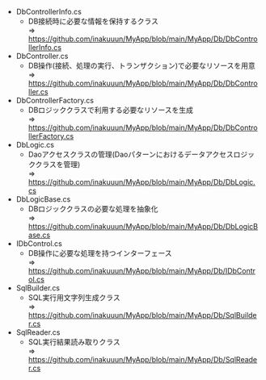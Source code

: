 - DbControllerInfo.cs
  - DB接続時に必要な情報を保持するクラス  
    => https://github.com/inakuuun/MyApp/blob/main/MyApp/Db/DbControllerInfo.cs
- DbController.cs
  - DB操作(接続、処理の実行、トランザクション)で必要なリソースを用意  
    => https://github.com/inakuuun/MyApp/blob/main/MyApp/Db/DbController.cs
- DbControllerFactory.cs
  - DBロジッククラスで利用する必要なリソースを生成  
    => https://github.com/inakuuun/MyApp/blob/main/MyApp/Db/DbControllerFactory.cs
- DbLogic.cs
  - Daoアクセスクラスの管理(Daoパターンにおけるデータアクセスロジッククラスを管理)  
    => https://github.com/inakuuun/MyApp/blob/main/MyApp/Db/DbLogic.cs
- DbLogicBase.cs
  - DBロジッククラスの必要な処理を抽象化  
    => https://github.com/inakuuun/MyApp/blob/main/MyApp/Db/DbLogicBase.cs
- IDbControl.cs
  - DB操作に必要な処理を持つインターフェース  
    => https://github.com/inakuuun/MyApp/blob/main/MyApp/Db/IDbControl.cs
- SqlBuilder.cs
  - SQL実行用文字列生成クラス  
    => https://github.com/inakuuun/MyApp/blob/main/MyApp/Db/SqlBuilder.cs
- SqlReader.cs
  - SQL実行結果読み取りクラス  
    => https://github.com/inakuuun/MyApp/blob/main/MyApp/Db/SqlReader.cs
